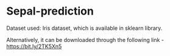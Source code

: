 # Sepal-prediction
Dataset used: Iris dataset, which is available in sklearn library.


Alternatively, it can be downloaded through the following link - https://bit.ly/2TK5Xn5
